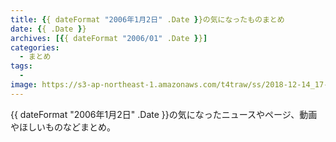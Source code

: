 ```yaml
---
title: {{ dateFormat "2006年1月2日" .Date }}の気になったものまとめ
date: {{ .Date }}
archives: [{{ dateFormat "2006/01" .Date }}]
categories:
  - まとめ
tags:
  - 
image: https://s3-ap-northeast-1.amazonaws.com/t4traw/ss/2018-12-14_17-12-35.png
---
```

{{ dateFormat "2006年1月2日" .Date }}の気になったニュースやページ、動画やほしいものなどまとめ。

<!--more-->